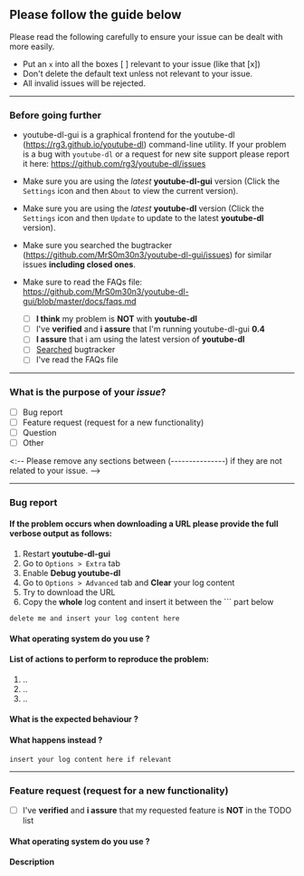 ## Please follow the guide below

Please read the following carefully to ensure your issue can be dealt with more easily.

- Put an `x` into all the boxes [ ] relevant to your issue (like that [x])
- Don't delete the default text unless not relevant to your issue.
- All invalid issues will be rejected.

---

### Before going further

- youtube-dl-gui is a graphical frontend for the  youtube-dl (https://rg3.github.io/youtube-dl) command-line utility. If your problem is a bug with `youtube-dl` or a request for new site support please report it here: https://github.com/rg3/youtube-dl/issues

- Make sure you are using the *latest* **youtube-dl-gui** version (Click the `Settings` icon and then `About` to view the current version).

- Make sure you are using the *latest* **youtube-dl** version (Click the `Settings` icon and then `Update` to update to the latest **youtube-dl** version).

- Make sure you searched the bugtracker (https://github.com/MrS0m30n3/youtube-dl-gui/issues) for similar issues **including closed ones**.

- Make sure to read the FAQs file: https://github.com/MrS0m30n3/youtube-dl-gui/blob/master/docs/faqs.md

  - [ ] **I think** my problem is **NOT** with **youtube-dl**
  - [ ] I've **verified** and **i assure** that I'm running youtube-dl-gui **0.4**
  - [ ] **I assure** that i am using the latest version of **youtube-dl**
  - [ ] [Searched](https://github.com/MrS0m30n3/youtube-dl-gui/issues) bugtracker
  - [ ] I've read the FAQs file

---

### What is the purpose of your *issue*?

- [ ] Bug report
- [ ] Feature request (request for a new functionality)
- [ ] Question
- [ ] Other

<:-- Please remove any sections between (---------------) if they are not related to your issue. -->

----------------------------------------

### Bug report

#### If the problem occurs when downloading a URL please provide the full verbose output as follows:

1. Restart **youtube-dl-gui**
1. Go to `Options > Extra` tab
2. Enable **Debug youtube-dl**
3. Go to `Options > Advanced` tab and **Clear** your log content
4. Try to download the URL
5. Copy the **whole** log content and insert it between the ``` part below

```
delete me and insert your log content here
```

#### What operating system do you use ?

#### List of actions to perform to reproduce the problem:

  1. ..
  2. ..
  3. ..
  
#### What is the expected behaviour ?

#### What happens instead ?

```
insert your log content here if relevant
```

----------------------------------------

### Feature request (request for a new functionality)

<!-- Please make sure that the requested feature is **NOT** already in the TODO list: https://github.com/MrS0m30n3/youtube-dl-gui/blob/master/TODO -->

- [ ] I've **verified** and **i assure** that my requested feature is **NOT** in the TODO list

#### What operating system do you use ?


#### Description

<!--Enter description of your issue, suggested solution and other information below. Please make sure the description is worded well enough to be understood-->

